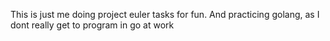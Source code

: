 This is just me doing project euler tasks for fun.
And practicing golang, as I dont really get to program in go at work
